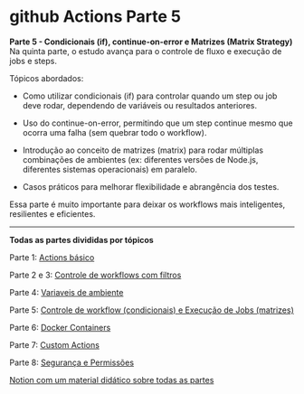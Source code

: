 # github Actions Parte 5

**Parte 5 - Condicionais (if), continue-on-error e Matrizes (Matrix Strategy)**
Na quinta parte, o estudo avança para o controle de fluxo e execução de jobs e steps.

Tópicos abordados:

- Como utilizar condicionais (if) para controlar quando um step ou job deve rodar, dependendo de variáveis ou resultados anteriores.

- Uso do continue-on-error, permitindo que um step continue mesmo que ocorra uma falha (sem quebrar todo o workflow).

- Introdução ao conceito de matrizes (matrix) para rodar múltiplas combinações de ambientes (ex: diferentes versões de Node.js, diferentes sistemas operacionais) em paralelo.

- Casos práticos para melhorar flexibilidade e abrangência dos testes.

Essa parte é muito importante para deixar os workflows mais inteligentes, resilientes e eficientes.
<hr>

**Todas as partes divididas por tópicos**

Parte 1: [Actions básico](https://github.com/PedroPassos87/github-actions-parte1)

Parte 2 e 3: [Controle de workflows com filtros](https://github.com/PedroPassos87/github-actions-parte2-3)

Parte 4: [Variaveis de ambiente](https://github.com/PedroPassos87/github-actions-parte4)

Parte 5: [Controle de workflow (condicionais) e Execução de Jobs (matrizes)](https://github.com/PedroPassos87/github-actions-parte5)

Parte 6: [Docker Containers](https://github.com/PedroPassos87/github-actions-parte6)

Parte 7: [Custom Actions](https://github.com/PedroPassos87/github-actions-parte7)

Parte 8: [Segurança e Permissões](https://waiting-skiff-5de.notion.site/Parte-8-Seguran-a-e-Permiss-es-1ab61fcb188f80d598dcd4da960b89f7)


[Notion com um material didático sobre todas as partes](https://waiting-skiff-5de.notion.site/Github-actions-14f61fcb188f801ebbd2dab50893b222)

